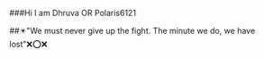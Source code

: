 ###Hi I am Dhruva OR Polaris6121 












##✴️"We must never give up the fight. The minute we do, we have lost"❌⭕❌
